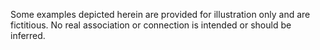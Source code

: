 Some examples depicted herein are provided for illustration only and are fictitious. No real association or connection is intended or should be inferred.